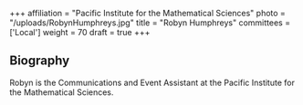 +++
affiliation = "Pacific Institute for the Mathematical Sciences"
photo = "/uploads/RobynHumphreys.jpg"
title = "Robyn Humphreys"
committees = ['Local']
weight = 70
draft = true
+++
## Biography
Robyn is the Communications and Event Assistant at the Pacific Institute for the
Mathematical Sciences.
